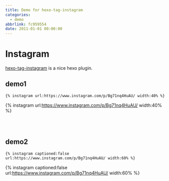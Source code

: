 ```yaml
---
title: Demo for hexo-tag-instagram
categories:
  - demo
abbrlink: fc959554
date: 2011-01-01 00:00:00
---
```

# Instagram

[hexo-tag-instagram](https://github.com/tea3/hexo-tag-instagram) is a nice hexo plugin.

## demo1

```
{% instagram url:https://www.instagram.com/p/Bg71nq4HuAU/ width:40% %}
```

{% instagram url:https://www.instagram.com/p/Bg71nq4HuAU/ width:40% %}


<br> <br>

## demo2

```
{% instagram captioned:false url:https://www.instagram.com/p/Bg71nq4HuAU/ width:60% %}
```

{% instagram captioned:false url:https://www.instagram.com/p/Bg71nq4HuAU/ width:60% %}
